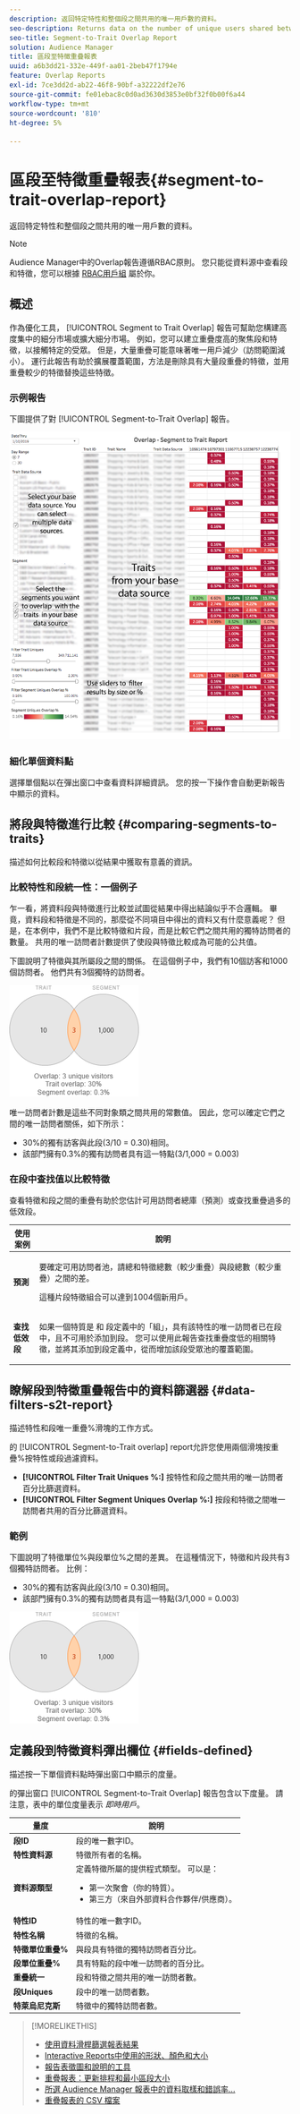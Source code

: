```yaml
---
description: 返回特定特性和整個段之間共用的唯一用戶數的資料。
seo-description: Returns data on the number of unique users shared between a particular trait and an entire segment.
seo-title: Segment-to-Trait Overlap Report
solution: Audience Manager
title: 區段至特徵重疊報表
uuid: a6b3dd21-332e-449f-aa01-2beb47f1794e
feature: Overlap Reports
exl-id: 7ce3dd2d-ab22-46f8-90bf-a32222df2e76
source-git-commit: fe01ebac8c0d0ad3630d3853e0bf32f0b00f6a44
workflow-type: tm+mt
source-wordcount: '810'
ht-degree: 5%

---
```


# 區段至特徵重疊報表{#segment-to-trait-overlap-report}

返回特定特性和整個段之間共用的唯一用戶數的資料。

>[!NOTE]
>
>Audience Manager中的Overlap報告遵循RBAC原則。 您只能從資料源中查看段和特徵，您可以根據 [RBAC用戶組](/help/using/features/administration/administration-overview.md) 屬於你。

<!-- 

c_segment_trait_overlap.xml

 -->

## 概述

作為優化工具， [!UICONTROL Segment to Trait Overlap] 報告可幫助您構建高度集中的細分市場或擴大細分市場。 例如，您可以建立重疊度高的聚焦段和特徵，以接觸特定的受眾。 但是，大量重疊可能意味著唯一用戶減少（訪問範圍減小）。 運行此報告有助於擴展覆蓋範圍，方法是刪除具有大量段重疊的特徵，並用重疊較少的特徵替換這些特徵。

### 示例報告

下圖提供了對 [!UICONTROL Segment-to-Trait Overlap] 報告。

![](assets/segment-to-trait-overlap.png)

### 細化單個資料點

選擇單個點以在彈出窗口中查看資料詳細資訊。 您的按一下操作會自動更新報告中顯示的資料。

## 將段與特徵進行比較 {#comparing-segments-to-traits}

描述如何比較段和特徵以從結果中獲取有意義的資訊。

<!-- 

c_compare_s2t.xml

 -->

### 比較特性和段統一性：一個例子

乍一看，將資料段與特徵進行比較並試圖從結果中得出結論似乎不合邏輯。 畢竟，資料段和特徵是不同的，那麼從不同項目中得出的資料又有什麼意義呢？ 但是，在本例中，我們不是比較特徵和片段，而是比較它們之間共用的獨特訪問者的數量。 共用的唯一訪問者計數提供了使段與特徵比較成為可能的公共值。

下圖說明了特徵與其所屬段之間的關係。 在這個例子中，我們有10個訪客和1000個訪問者。 他們共有3個獨特的訪問者。

![](assets/s2t.png)

唯一訪問者計數是這些不同對象類之間共用的常數值。 因此，您可以確定它們之間的唯一訪問者關係，如下所示：

* 30%的獨有訪客與此段(3/10 = 0.30)相同。
* 該部門擁有0.3%的獨有訪問者具有這一特點(3/1,000 = 0.003)

### 在段中查找值以比較特徵

查看特徵和段之間的重疊有助於您估計可用訪問者總庫（預測）或查找重疊過多的低效段。

<table id="table_5B211EF95216426299EB20253A5A9C1B"> 
 <thead> 
  <tr> 
   <th colname="col1" class="entry"> 使用案例 </th> 
   <th colname="col2" class="entry"> 說明 </th> 
  </tr>
 </thead>
 <tbody> 
  <tr> 
   <td colname="col1"><b>預測</b> </td> 
   <td colname="col2"> <p>要確定可用訪問者池，請總和特徵總數（較少重疊）與段總數（較少重疊）之間的差。 </p> <p>這種片段特徵組合可以達到1004個新用戶。 </p> </td> 
  </tr> 
  <tr> 
   <td colname="col1"><b>查找低效段</b> </td> 
   <td colname="col2"> <p>如果一個特質是 <span class="wintitle"> 和</span> 段定義中的「組」，具有該特性的唯一訪問者已在段中，且不可用於添加到段。 您可以使用此報告查找重疊度低的相關特徵，並將其添加到段定義中，從而增加該段受眾池的覆蓋範圍。 </p> </td> 
  </tr> 
 </tbody> 
</table>

## 瞭解段到特徵重疊報告中的資料篩選器 {#data-filters-s2t-report}

描述特性和段唯一重疊%滑塊的工作方式。

<!-- 

r_s2t_sliders.xml

 -->

的 [!UICONTROL Segment-to-Trait overlap] report允許您使用兩個滑塊按重疊%按特性或段過濾資料。

* **[!UICONTROL Filter Trait Uniques %:]** 按特性和段之間共用的唯一訪問者百分比篩選資料。
* **[!UICONTROL Filter Segment Uniques Overlap %:]** 按段和特徵之間唯一訪問者共用的百分比篩選資料。

### 範例

下圖說明了特徵單位%與段單位%之間的差異。 在這種情況下，特徵和片段共有3個獨特訪問者。 比例：

* 30%的獨有訪客與此段(3/10 = 0.30)相同。
* 該部門擁有0.3%的獨有訪問者具有這一特點(3/1,000 = 0.003)

![](assets/s2t.png)

## 定義段到特徵資料彈出欄位 {#fields-defined}

描述按一下單個資料點時彈出窗口中顯示的度量。

<!-- 

r_s2t_data_pop.xml

 -->

的彈出窗口 [!UICONTROL Segment-to-Trait Overlap] 報告包含以下度量。 請注意，表中的單位度量表示 *即時用戶*。

<table id="table_4AF72754276242FFB11543635B43AD90"> 
 <thead> 
  <tr> 
   <th colname="col1" class="entry"> 量度 </th> 
   <th colname="col2" class="entry"> 說明 </th> 
  </tr>
 </thead>
 <tbody> 
  <tr> 
   <td colname="col1"><b><span class="wintitle"> 段ID</span></b> </td> 
   <td colname="col2"> 段的唯一數字ID。 </td> 
  </tr> 
  <tr> 
   <td colname="col1"><b><span class="wintitle"> 特性資料源 </span></b> </td> 
   <td colname="col2"> 特徵所有者的名稱。 </td> 
  </tr> 
  <tr> 
   <td colname="col1"><b><span class="wintitle"> 資料源類型</span></b> </td> 
   <td colname="col2">定義特徵所屬的提供程式類型。 可以是： 
    <ul id="ul_0477C04A33FD4F5D998B98984E6554D3"> 
     <li id="li_50FCA48EDB5843AB8FB6C34ED2C0067D">第一次聚會（你的特質）。 </li> 
     <li id="li_4F6148EDAEFE43FA8D505944E9FE3855">第三方（來自外部資料合作夥伴/供應商）。 </li> 
    </ul> </td> 
  </tr> 
  <tr> 
   <td colname="col1"><b><span class="wintitle"> 特性ID</span></b> </td> 
   <td colname="col2"> 特性的唯一數字ID。 </td> 
  </tr> 
  <tr> 
   <td colname="col1"><b><span class="wintitle"> 特性名稱</span></b> </td> 
   <td colname="col2"> 特徵的名稱。 </td> 
  </tr> 
  <tr> 
   <td colname="col1"><b><span class="wintitle"> 特徵單位重疊%</span></b> </td> 
   <td colname="col2"> 與段具有特徵的獨特訪問者百分比。 </td> 
  </tr> 
  <tr> 
   <td colname="col1"><b><span class="wintitle"> 段單位重疊%</span></b> </td> 
   <td colname="col2"> 具有特點的段中唯一訪問者的百分比。 </td> 
  </tr> 
  <tr> 
   <td colname="col1"><b><span class="wintitle"> 重疊統一</span></b> </td> 
   <td colname="col2"> 段和特徵之間共用的唯一訪問者數。 </td> 
  </tr> 
  <tr> 
   <td colname="col1"><b><span class="wintitle"> 段Uniques</span></b> </td> 
   <td colname="col2"> 段中的唯一訪問者數。 </td> 
  </tr> 
  <tr> 
   <td colname="col1"><b><span class="wintitle"> 特萊烏尼克斯</span></b> </td> 
   <td colname="col2"> 特徵中的獨特訪問者數。 </td> 
  </tr> 
 </tbody> 
</table>

>[!MORELIKETHIS]
>
>* [使用資料滑桿篩選報表結果](../../reporting/dynamic-reports/data-sliders.md)
>* [Interactive Reports中使用的形狀、顏色和大小](../../reporting/dynamic-reports/interactive-report-technology.md#shapes-colors-sizes)
>* [報告表徵圖和說明的工具](../../reporting/dynamic-reports/interactive-report-technology.md#icons-tools-explained)
>* [重疊報表：更新排程和最小區段大小](../../reporting/dynamic-reports/overlap-minimum-segment-size.md)
>* [所選 Audience Manager 報表中的資料取樣和錯誤率...](../../reporting/report-sampling.md)
>* [重疊報表的 CSV 檔案](../../reporting/dynamic-reports/overlap-csv-files.md)


